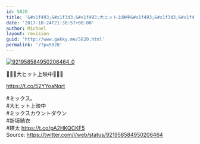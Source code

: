 ```yaml
---
id: 5820
title: '&#x1f493;&#x1f3d3;&#x1f493;大ヒット上映中&#x1f493;&#x1f3d3;&#x1f493;'
date: '2017-10-24T21:38:57+08:00'
author: Michael
layout: revision
guid: 'http://www.gakky.me/5820.html'
permalink: '/?p=5820'
---
```


[![921958584950206464_0](http://www.yui-aragaki.org/wp-content/uploads/2017/10/921958584950206464_0.jpg)](http://www.yui-aragaki.org/wp-content/uploads/2017/10/921958584950206464_0.jpg)

💓🏓💓大ヒット上映中💓🏓💓

https://t.co/52YYoaNqrt

\#ミックス。  
\#大ヒット上映中  
\#ミックスカウントダウン  
\#新垣結衣  
\#瑛太 https://t.co/pA2HKQCKF5  
Source: <https://twitter.com/i/web/status/921958584950206464>